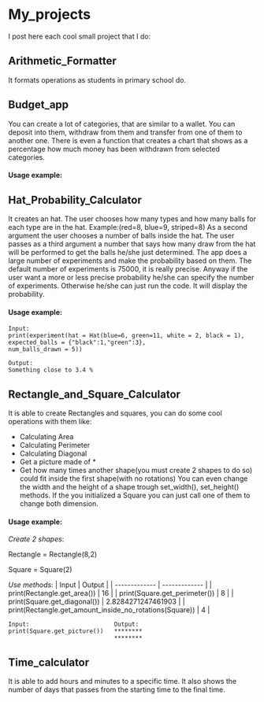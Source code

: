 # My_projects
I post here each cool small project that I do:
## Arithmetic_Formatter
It formats operations as students in primary school do.
## Budget_app
You can create a lot of categories, that are similar to a wallet. You can deposit into them, withdraw from them and transfer from one of them to another one.
There is even a function that creates a chart that shows as a percentage how much money has been withdrawn from selected categories.
#### Usage example:

## Hat_Probability_Calculator
It creates an hat.
The user chooses how many types and how many balls for each type are in the hat.
Example:(red=8, blue=9, striped=8)
As a second argument the user chooses a number of balls inside the hat.
The user passes as a third argument a number that says how many draw from the hat will be performed to get the balls he/she just determined.
The app does a large number of experiments and make the probability based on them.
The default number of experiments is 75000, it is really precise.
Anyway if the user want a more or less precise probability he/she can specify the number of experiments. Otherwise he/she can just run the code.
It will display the probability.
#### Usage example:
```
Input:
print(experiment(hat = Hat(blue=6, green=11, white = 2, black = 1),
expected_balls = {"black":1,"green":3},
num_balls_drawn = 5))

Output:
Something close to 3.4 %
```   
## Rectangle_and_Square_Calculator
It is able to create Rectangles and squares, you can do some cool operations with them like:
- Calculating Area
- Calculating Perimeter
- Calculating Diagonal
- Get a picture made of *
- Get how many times another shape(you must create 2 shapes to do so) could fit inside the first shape(with no rotations)
You can even change the width and the height of a shape trough set_width(), set_height() methods. If the you initialized a Square you can just call one of them to change both dimension.
#### Usage example:
*Create 2 shapes*:

Rectangle = Rectangle(8,2)

Square = Square(2)

*Use methods*:
| Input   | Output |
| ------------- | ------------- |
| print(Rectangle.get_area())  | 16  |
| print(Square.get_perimeter())  | 8  |
| print(Square.get_diagonal())  | 2.8284271247461903  |
| print(Rectangle.get_amount_inside_no_rotations(Square))  | 4  |
```
Input:                        Output:
print(Square.get_picture())   ********
                              ********
```
## Time_calculator
It is able to add hours and minutes to a specific time. It also shows the number of days that passes from the starting time to the final time.
